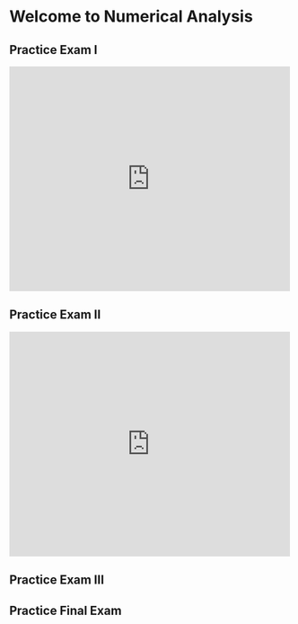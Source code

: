 # Welcome to Numerical Analysis

## Practice Exam I 

<iframe src="https://ucmerced.app.box.com/embed/s/ppfq50kks9k5alrbqm3j0u511z17kxyz?sortColumn=date&view=list" width="500" height="400" frameborder="0" allowfullscreen webkitallowfullscreen msallowfullscreen></iframe> 

## Practice Exam II

<iframe src="https://ucmerced.app.box.com/embed/s/nrjxttkvbx88lsw93zzob310cbwgczc5?sortColumn=date&view=list" width="500" height="400" frameborder="0" allowfullscreen webkitallowfullscreen msallowfullscreen></iframe>

## Practice Exam III

## Practice Final Exam


